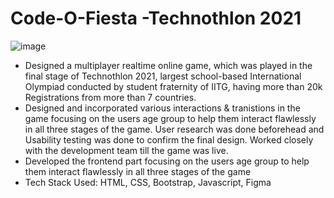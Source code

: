 # Code-O-Fiesta -Technothlon 2021
![image](https://user-images.githubusercontent.com/84667136/155141859-9cb9a453-5482-4c02-b48f-7d8dc78d8286.png)
- Designed a multiplayer realtime online game, which was played in the final stage of Technothlon 2021, largest school-based International Olympiad conducted by student fraternity of IITG, having more than 20k Registrations from more than 7 countries. 
- Designed and incorporated various interactions & tranistions in the game focusing on the users age group to help them interact flawlessly in all three stages of the game. User research was done beforehead and Usability testing was done to confirm the final design. Worked closely with the development team till the game was live.
- Developed the frontend part focusing on the users age group to help them interact flawlessly in all three stages of the game 
- Tech Stack Used: HTML, CSS, Bootstrap, Javascript, Figma

